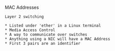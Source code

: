 MAC Addresses 

    Layer 2 switching 

    * Listed under 'ether' in a Linux terminal  
    * Media Access Control 
    * A way to communicate over switches  
    * Anything using a NIC will have a MAC Address 
    * First 3 pairs are an identifier  